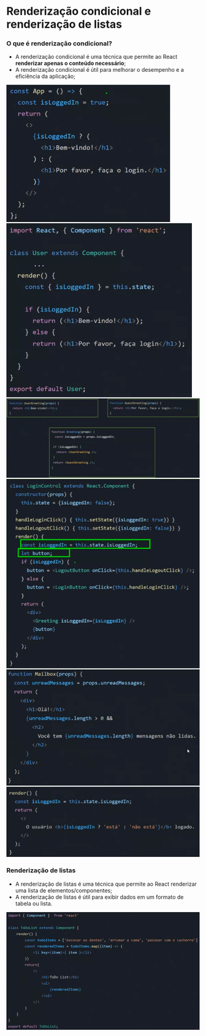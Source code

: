 # Renderização condicional e renderização de listas

### O que é renderização condicional?
- A renderização condicional é uma técnica que permite ao React **renderizar apenas o conteúdo necessário**;
- A renderização condicional é útil para melhorar o desempenho e a
eficiência da aplicação;

![Alt text](image.png)
![Alt text](image-1.png)
![Alt text](image-2.png)
![Alt text](image-3.png)
![Alt text](image-4.png)
![Alt text](image-5.png)

### Renderização de listas
- A renderização de listas é uma técnica que permite ao React renderizar uma lista de elementos/componentes;
- A renderização de listas é útil para exibir dados em um formato de tabela ou lista.

![Alt text](image-6.png)
